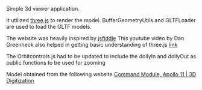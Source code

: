 Simple 3d viewer application.

It utilized [three.js](https://threejs.org/) to render the model.
BufferGeometryUtils and GLTFLoader are used to load the GLTF models.

The website was heavily inspired by [jsfiddle](https://jsfiddle.net/7u84j6kp/)
This youtube video by Dan Greenheck also helped in getting basic understanding of three.js [link](https://www.youtube.com/watch?v=aOQuuotM-Ww&t=123s)

The Orbitcontrols.js had to be updated to include the dollyIn and dollyOut as public functions to be used for zooming

Model obtained from the following website [Command Module, Apollo 11 | 3D Digitization](https://3d.si.edu/object/3d/command-module-apollo-11:d8c6457e-4ebc-11ea-b77f-2e728ce88125)

